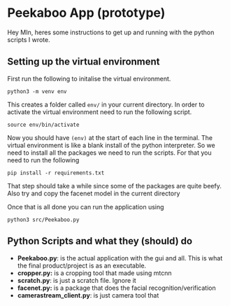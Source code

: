 # Peekaboo App (prototype)

Hey MIn, heres some instructions to get up and running with the python scripts I wrote.

## Setting up the virtual environment

First run the following to initalise the virtual environment.

```
python3 -m venv env
```

This creates a folder called `env/` in your current directory. In order to activate the virtual environment need to run the following script.

```
source env/bin/activate
```

Now you should have `(env)` at the start of each line in the terminal. The virtual environment is like a blank install of the python interpreter. So we need to install all the packages we need to run the scripts. For that you need to run the following

```
pip install -r requirements.txt
```

That step should take a while since some of the packages are quite beefy. Also try and copy the facenet model in the current directory

Once that is all done you can run the application using 

```
python3 src/Peekaboo.py
```

## Python Scripts and what they (should) do

* **Peekaboo.py**: is the actual application with the gui and all. This is what the final product/project is as an executable.
* **cropper.py:**  is a cropping tool that made using mtcnn
* **scratch.py**: is just a scratch file. Ignore it
* **facenet.py:** is a package that does the facial recognition/verification
* **camerastream_client.py**: is just camera tool that
